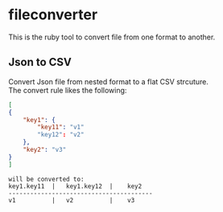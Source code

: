 # fileconverter  
This is the ruby tool to convert file from one format to another.

## Json to CSV  
Convert Json file from nested format to a flat CSV strcuture.  
The convert rule likes the following:
```json
[
{
	"key1": {
		"key11": "v1"
		"key12": "v2"
	},
	"key2": "v3"
}
]
```
```
will be converted to:
key1.key11  |   key1.key12  |    key2
----------------------------------------
v1          |   v2          |    v3
```
